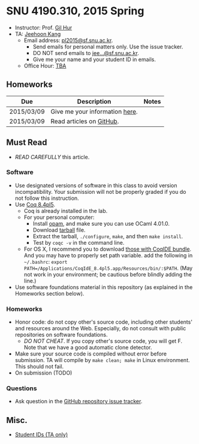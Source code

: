 # SNU 4190.310, 2015 Spring #

- Instructor: Prof. [Gil Hur](http://sf.snu.ac.kr/gil.hur)
- TA: [Jeehoon Kang](http://sf.snu.ac.kr/jeehoon.kang)
    + Email address: [pl2015@sf.snu.ac.kr](mailto:pl2015@sf.snu.ac.kr).
        * Send emails for personal matters only. Use the issue tracker.
        * DO NOT send emails to jee...@sf.snu.ac.kr.
        * Give me your name and your student ID in emails.
    + Office Hour: [TBA](http://en.wikipedia.org/wiki/To_be_announced)

## Homeworks ##

| Due        	| Description 	 	 	 	 	 	 	 	 	 	 	 	 	 	| Notes 	|
|------------	|---------------------------------------------------------------	|-------	|
| 2015/03/09 	| Give me your information [here](http://goo.gl/forms/YUjIxNo3LD).	|       	|
| 2015/03/09 	| Read articles on [GitHub](https://help.github.com/).          	|       	|

## Must Read ##

- *READ CAREFULLY* this article.

### Software ###

- Use designated versions of software in this class to avoid version incompatibility. Your submission will not be properly graded if you do not follow this instruction.
- Use [Coq 8.4pl5](https://coq.inria.fr/distrib/V8.4pl5/files/).
    + Coq is already installed in the lab.
    + For your personal computer:
        * Install [opam](http://opam.ocaml.org/doc/Install.html), and make sure you can use OCaml 4.01.0.
        * Download [tarball](https://coq.inria.fr/distrib/V8.4pl5/files/coq-8.4pl5.tar.gz) file.
        * Extract the tarball, `./configure`, `make`, and then `make install`.
        * Test by `coqc -v` in the command line.
    + For OS X, I recommend you to download [those with CoqIDE bundle](https://coq.inria.fr/distrib/V8.4pl5/files/coqide-8.4pl5.dmg). And you may have to properly set path variable. add the following in `~/.bashrc`: `export PATH=/Applications/CoqIdE_8.4pl5.app/Resources/bin/:$PATH`. (May not work in your environment; be cautious before blindly adding the line.)
- Use software foundations material in this repository (as explained in the Homeworks section below).

### Homeworks ###

- Honor code: do not copy other's source code, including other students' and resources around the Web. Especially, do not consult with public repositories on software foundations.
    + *DO NOT CHEAT*. If you copy other's source code, you will get F. Note that we have a good automatic clone detector.
- Make sure your source code is compiled without error before submission. TA will compile by `make clean; make` in Linux environment. This should not fail.
- On submission (TODO)

### Questions ###

- Ask question in the [GitHub repository issue tracker](https://github.com/snu-sf/pl2015/issues).

## Misc. ##

- [Student IDs (TA only)](https://docs.google.com/a/sf.snu.ac.kr/spreadsheets/d/12lKRN2n9trryDC3JZSGsyo2JSeTQUoDy1BU2vArtcVA/edit#gid=937947926)

